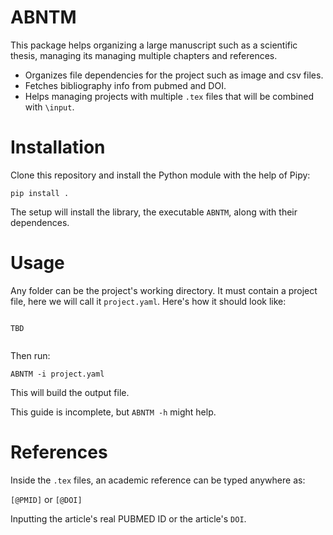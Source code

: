 # ABNTM

This package helps organizing a large manuscript such as a scientific thesis, 
managing its managing multiple chapters and references.

* Organizes file dependencies for the project such as image and csv files.
* Fetches bibliography info from pubmed and DOI.
* Helps managing projects with  multiple `.tex` files that will be combined with `\input`.

# Installation

Clone this repository and install the Python module with the help of Pipy:

`pip install .`

The setup will install the library, the executable `ABNTM`, along with their dependences.

# Usage

Any folder can be the project's working directory.
It must contain a project file, here we will call it `project.yaml`. 
Here's how it should look like:

```

TBD


```

Then run:

`ABNTM -i project.yaml`

This will build the output file.


This guide is incomplete, but `ABNTM -h` might help.

# References

Inside the `.tex` files, an academic reference can be typed anywhere as:

`[@PMID]` or `[@DOI]`

Inputting the article's real PUBMED ID or the article's `DOI`.
